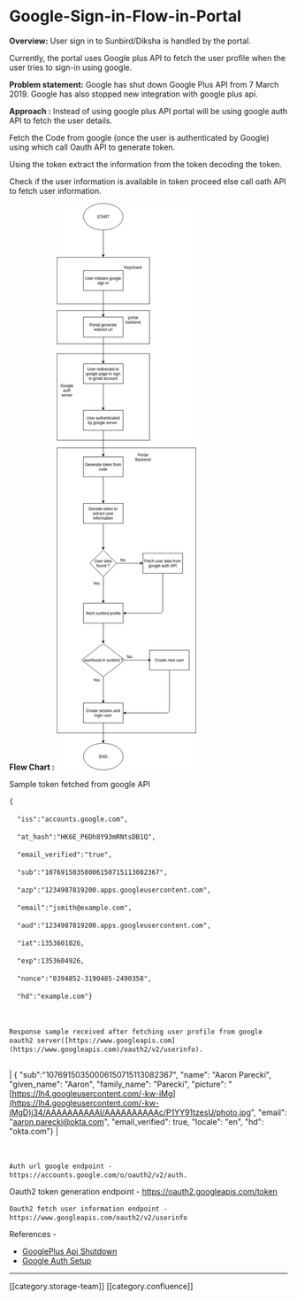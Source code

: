 # Google-Sign-in-Flow-in-Portal

**Overview:** User sign in to Sunbird/Diksha is handled by the portal.

Currently, the portal uses Google plus API to fetch the user profile when the user tries to sign-in using google.

**Problem statement:** Google has shut down Google Plus API from 7 March 2019. Google has also stopped new integration with google plus api.

**Approach :** Instead of using google plus API portal will be using google auth API to fetch the user details.

Fetch the Code from google (once the user is authenticated by Google) using which call Oauth API to generate token.

Using the token extract the information from the token decoding the token.

Check if the user information is available in token proceed else call oath API to fetch user information.&#x20;

**Flow Chart :** ![](<../../../../.gitbook/assets/Google Sign Flow.jpg>)

Sample token fetched from google API

```
{

  "iss":"accounts.google.com",

  "at_hash":"HK6E_P6Dh8Y93mRNtsDB1Q",

  "email_verified":"true",

  "sub":"10769150350006150715113082367",

  "azp":"1234987819200.apps.googleusercontent.com",

  "email":"jsmith@example.com",

  "aud":"1234987819200.apps.googleusercontent.com",

  "iat":1353601026,

  "exp":1353604926,

  "nonce":"0394852-3190485-2490358",

  "hd":"example.com"}



Response sample received after fetching user profile from google oauth2 server([https://www.googleapis.com](https://www.googleapis.com)/oauth2/v2/userinfo).


```

\| {  "sub":"10769150350006150715113082367", "name": "Aaron Parecki", "given\_name": "Aaron", "family\_name": "Parecki", "picture": "[https://lh4.googleusercontent.com/-kw-iMg](https://lh4.googleusercontent.com/-kw-iMgD)j34/AAAAAAAAAAI/AAAAAAAAAAc/P1YY91tzesU/photo.jpg", "email": "aaron.parecki@okta.com", "email\_verified": true, "locale": "en", "hd": "okta.com"} |

```


Auth url google endpoint - https://accounts.google.com/o/oauth2/v2/auth.
```

Oauth2 token generation endpoint - https://oauth2.googleapis.com/token

```
Oauth2 fetch user information endpoint - https://www.googleapis.com/oauth2/v2/userinfo
```

References -&#x20;

* &#x20;[GooglePlus Api Shutdown](https://developers.google.com/+/mobile/android/api-deprecation)
* &#x20;[Google Auth Setup](https://developers.google.com/identity/protocols/OAuth2)&#x20;

***

\[\[category.storage-team]] \[\[category.confluence]]
